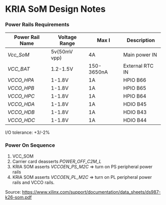 # KRIA SoM Design Notes

### Power Rails Requirements

| Power Rail Name | Voltage Range | Max I | Description |
|---|---|---|---|
| _Vcc\_SoM_ | 5v(50mV vpp) | 4A | Main power IN |
| _VCC\_BAT_ | 1.2-1.5V | 150-3650nA | External RTC IN  |
| _VCCO\_HPA_ | 1-1.8V | 1A | HPIO B66|
| _VCCO\_HPB_ | 1-1.8V | 1A | HPIO B65|
| _VCCO\_HPC_ | 1-1.8V | 1A | HPIO B64|
| _VCCO\_HDA_ | 1-1.8V | 1A | HDIO B45|
| _VCCO\_HDB_ | 1-1.8V | 1A | HDIO B43|
| _VCCO\_HDC_ | 1-1.8V | 1A | HDIO B44|

I/O tolerance: +3/-2%

### Power On Sequence

1. VCC_SOM
2. Carrier card deasserts _POWER\_OFF\_C2M\_L_
3. KRIA SOM asserts _VCCOEN\_PS\_M2C_ => turn on PS peripheral power rails
4. KRIA SOM asserts _VCCOEN\_PL\_M2C_ => turn on PL peripheral power rails and VCCO rails.


Source: https://www.xilinx.com/support/documentation/data_sheets/ds987-k26-som.pdf
